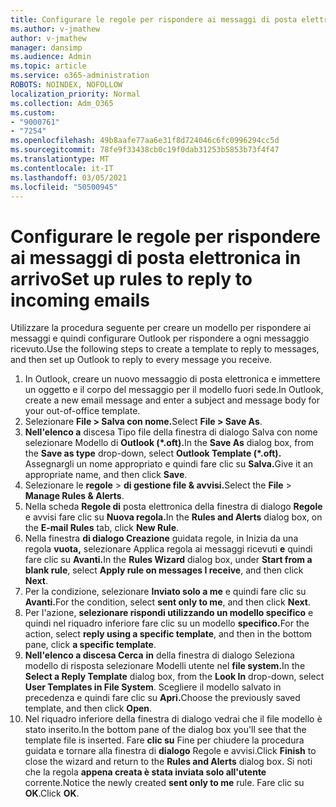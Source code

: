 ```yaml
---
title: Configurare le regole per rispondere ai messaggi di posta elettronica in arrivo
ms.author: v-jmathew
author: v-jmathew
manager: dansimp
ms.audience: Admin
ms.topic: article
ms.service: o365-administration
ROBOTS: NOINDEX, NOFOLLOW
localization_priority: Normal
ms.collection: Adm_O365
ms.custom:
- "9000761"
- "7254"
ms.openlocfilehash: 49b8aafe77aa6e31f8d724046c6fc0996294cc5d
ms.sourcegitcommit: 78fe9f33438cb0c19f0dab31253b5853b73f4f47
ms.translationtype: MT
ms.contentlocale: it-IT
ms.lasthandoff: 03/05/2021
ms.locfileid: "50500945"
---
```

# <a name="set-up-rules-to-reply-to-incoming-emails"></a><span data-ttu-id="5826f-102">Configurare le regole per rispondere ai messaggi di posta elettronica in arrivo</span><span class="sxs-lookup"><span data-stu-id="5826f-102">Set up rules to reply to incoming emails</span></span>

<span data-ttu-id="5826f-103">Utilizzare la procedura seguente per creare un modello per rispondere ai messaggi e quindi configurare Outlook per rispondere a ogni messaggio ricevuto.</span><span class="sxs-lookup"><span data-stu-id="5826f-103">Use the following steps to create a template to reply to messages, and then set up Outlook to reply to every message you receive.</span></span>

1. <span data-ttu-id="5826f-104">In Outlook, creare un nuovo messaggio di posta elettronica e immettere un oggetto e il corpo del messaggio per il modello fuori sede.</span><span class="sxs-lookup"><span data-stu-id="5826f-104">In Outlook, create a new email message and enter a subject and message body for your out-of-office template.</span></span>
2. <span data-ttu-id="5826f-105">Selezionare **File > Salva con nome.**</span><span class="sxs-lookup"><span data-stu-id="5826f-105">Select **File > Save As**.</span></span>
3. <span data-ttu-id="5826f-106">**Nell'elenco a** discesa Tipo  file della finestra di dialogo Salva con nome selezionare Modello di **Outlook (\*.oft).**</span><span class="sxs-lookup"><span data-stu-id="5826f-106">In the **Save As** dialog box, from the **Save as type** drop-down, select **Outlook Template (\*.oft).**</span></span> <span data-ttu-id="5826f-107">Assegnargli un nome appropriato e quindi fare clic su **Salva.**</span><span class="sxs-lookup"><span data-stu-id="5826f-107">Give it an appropriate name, and then click **Save**.</span></span>
4. <span data-ttu-id="5826f-108">Selezionare le **regole**  >  **di gestione file & avvisi.**</span><span class="sxs-lookup"><span data-stu-id="5826f-108">Select the **File** > **Manage Rules & Alerts**.</span></span>
5. <span data-ttu-id="5826f-109">Nella scheda **Regole di** posta elettronica della finestra di dialogo **Regole** e avvisi fare clic su **Nuova regola.**</span><span class="sxs-lookup"><span data-stu-id="5826f-109">In the **Rules and Alerts** dialog box, on the **E-mail Rules** tab, click **New Rule**.</span></span>
6. <span data-ttu-id="5826f-110">Nella finestra **di dialogo Creazione** guidata regole, in Inizia da una regola **vuota,** selezionare Applica regola ai messaggi ricevuti **e** quindi fare clic su **Avanti.**</span><span class="sxs-lookup"><span data-stu-id="5826f-110">In the **Rules Wizard** dialog box, under **Start from a blank rule**, select **Apply rule on messages I receive**, and then click **Next**.</span></span>
7. <span data-ttu-id="5826f-111">Per la condizione, selezionare **Inviato solo a me** e quindi fare clic su **Avanti.**</span><span class="sxs-lookup"><span data-stu-id="5826f-111">For the condition, select **sent only to me**, and then click **Next**.</span></span>
8. <span data-ttu-id="5826f-112">Per l'azione, **selezionare rispondi utilizzando un modello specifico** e quindi nel riquadro inferiore fare clic su un modello **specifico.**</span><span class="sxs-lookup"><span data-stu-id="5826f-112">For the action, select **reply using a specific template**, and then in the bottom pane, click **a specific template**.</span></span>
9. <span data-ttu-id="5826f-113">**Nell'elenco a discesa Cerca** **in** della finestra di dialogo Seleziona modello di risposta selezionare Modelli utente nel **file system.**</span><span class="sxs-lookup"><span data-stu-id="5826f-113">In the **Select a Reply Template** dialog box, from the **Look In** drop-down, select **User Templates in File System**.</span></span> <span data-ttu-id="5826f-114">Scegliere il modello salvato in precedenza e quindi fare clic su **Apri.**</span><span class="sxs-lookup"><span data-stu-id="5826f-114">Choose the previously saved template, and then click **Open**.</span></span>
10. <span data-ttu-id="5826f-115">Nel riquadro inferiore della finestra di dialogo vedrai che il file modello è stato inserito.</span><span class="sxs-lookup"><span data-stu-id="5826f-115">In the bottom pane of the dialog box you'll see that the template file is inserted.</span></span> <span data-ttu-id="5826f-116">Fare **clic su** Fine per chiudere la procedura guidata e tornare alla finestra di **dialogo** Regole e avvisi.</span><span class="sxs-lookup"><span data-stu-id="5826f-116">Click **Finish** to close the wizard and return to the **Rules and Alerts** dialog box.</span></span> <span data-ttu-id="5826f-117">Si noti che la regola **appena creata è stata inviata solo all'utente** corrente.</span><span class="sxs-lookup"><span data-stu-id="5826f-117">Notice the newly created **sent only to me** rule.</span></span> <span data-ttu-id="5826f-118">Fare clic su **OK**.</span><span class="sxs-lookup"><span data-stu-id="5826f-118">Click **OK**.</span></span>
